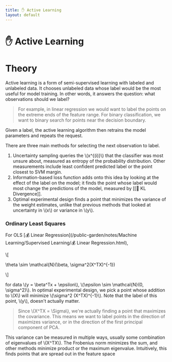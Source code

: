 ```yaml
---
title: ✋ Active Learning
layout: default
---
```


# ✋ Active Learning

# Theory
Active learning is a form of semi-supervised learning with labeled and unlabeled data. It chooses unlabeled data whose label would be the most useful for model training. In other words, it answers the question: what observations should we label?

> For example, in linear regression we would want to label the points on the extreme ends of the feature range. For binary classification, we want to binary search for points near the decision boundary.

Given a label, the active learning algorithm then retrains the model parameters and repeats the request.

There are three main methods for selecting the next observation to label.
1. Uncertainty sampling queries the \\(x^{(i)}\\) that the classifier was most unsure about, measured as entropy of the probability distribution. Other measurements include least confident predicted label or the point closest to SVM margin.
2. Information-based loss function adds onto this idea by looking at the effect of the label on the model; it finds the point whose label would most change the predictions of the model, measured by [[📏 KL Divergence]].
3. Optimal experimental design finds a point that minimizes the variance of the weight estimates, unlike that previous methods that looked at uncertainty in \\(x\\) or variance in \\(y\\).

### Ordinary Least Squares
For OLS [💰 Linear Regression](/public-garden/notes/Machine Learning/Supervised Learning/💰 Linear Regression.html), 

\\[

\theta \sim \mathcal{N}(\beta, \sigma^2(X^TX)^{-1})

\\]

for data \\(y = \beta^Tx + \epsilon\\), \\(\epsilon \sim \mathcal{N}(0, \sigma^2)\\). In optimal experimental design, we pick a point whose addition to \\(X\\) will minimize \\(\sigma^2 (X^TX)^{-1}\\). Note that the label of this point, \\(y\\), doesn't actually matter.

> Since \\(X^TX = \Sigma\\), we're actually finding a point that maximizes the covariance. This means we want to label points in the direction of maximizes variance, or in the direction of the first principal component of PCA.

This variance can be measured in multiple ways, usually some combination of eigenvalues of \\(X^TX\\). The Frobenius norm minimizes the sum, and other methods minimize product or the maximum eigenvalue. Intuitively, this finds points that are spread out in the feature space